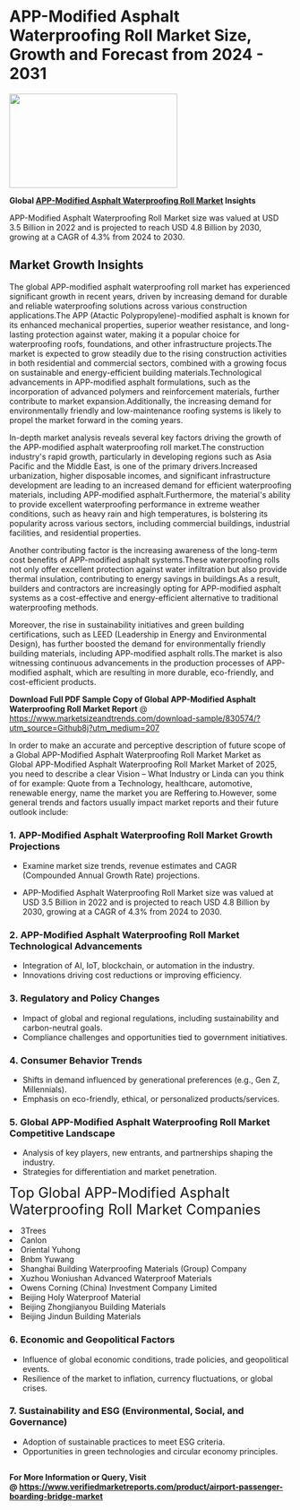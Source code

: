 <H1>APP-Modified Asphalt Waterproofing Roll Market Size, Growth and Forecast from 2024 - 2031</H1><img class="aligncenter size-medium wp-image-584254" src="https://thirdeyenews.in/wp-content/uploads/2024/09/Global-Market-Research-300x168.jpeg" alt="" width="300" height="168" /><p><strong>Global&nbsp;<a href="https://www.marketsizeandtrends.com/download-sample/830574/?utm_source=Github8j?utm_medium=207">APP-Modified Asphalt Waterproofing Roll Market</a> Insights</strong></p><p>APP-Modified Asphalt Waterproofing Roll Market size was valued at USD 3.5 Billion in 2022 and is projected to reach USD 4.8 Billion by 2030, growing at a CAGR of 4.3% from 2024 to 2030.</p><p><h2>Market Growth Insights</h2> <p>The global APP-modified asphalt waterproofing roll market has experienced significant growth in recent years, driven by increasing demand for durable and reliable waterproofing solutions across various construction applications.The APP (Atactic Polypropylene)-modified asphalt is known for its enhanced mechanical properties, superior weather resistance, and long-lasting protection against water, making it a popular choice for waterproofing roofs, foundations, and other infrastructure projects.The market is expected to grow steadily due to the rising construction activities in both residential and commercial sectors, combined with a growing focus on sustainable and energy-efficient building materials.Technological advancements in APP-modified asphalt formulations, such as the incorporation of advanced polymers and reinforcement materials, further contribute to market expansion.Additionally, the increasing demand for environmentally friendly and low-maintenance roofing systems is likely to propel the market forward in the coming years.</p> <p>In-depth market analysis reveals several key factors driving the growth of the APP-modified asphalt waterproofing roll market.The construction industry's rapid growth, particularly in developing regions such as Asia Pacific and the Middle East, is one of the primary drivers.Increased urbanization, higher disposable incomes, and significant infrastructure development are leading to an increased demand for efficient waterproofing materials, including APP-modified asphalt.Furthermore, the material's ability to provide excellent waterproofing performance in extreme weather conditions, such as heavy rain and high temperatures, is bolstering its popularity across various sectors, including commercial buildings, industrial facilities, and residential properties.</p> <p>Another contributing factor is the increasing awareness of the long-term cost benefits of APP-modified asphalt systems.These waterproofing rolls not only offer excellent protection against water infiltration but also provide thermal insulation, contributing to energy savings in buildings.As a result, builders and contractors are increasingly opting for APP-modified asphalt systems as a cost-effective and energy-efficient alternative to traditional waterproofing methods.</p> <p>Moreover, the rise in sustainability initiatives and green building certifications, such as LEED (Leadership in Energy and Environmental Design), has further boosted the demand for environmentally friendly building materials, including APP-modified asphalt rolls.The market is also witnessing continuous advancements in the production processes of APP-modified asphalt, which are resulting in more durable, eco-friendly, and cost-efficient products.</p> <p><span class=""><strong>Download Full PDF Sample Copy of Global APP-Modified Asphalt Waterproofing Roll Market Report</strong> @ <a href="https://www.marketsizeandtrends.com/download-sample/830574/?utm_source=Github8j?utm_medium=207" target="_blank">https://www.marketsizeandtrends.com/download-sample/830574/?utm_source=Github8j?utm_medium=207</a></span></p><p>In order to make an accurate and perceptive description of future scope of a Global&nbsp;APP-Modified Asphalt Waterproofing Roll Market Market as Global&nbsp;APP-Modified Asphalt Waterproofing Roll Market Market of 2025, you need to describe a clear Vision &ndash; What Industry or Linda can you think of for example: Quote from a Technology, healthcare, automotive, renewable energy, name the market you are Reffering to.However, some general trends and factors usually impact market reports and their future outlook include:</p><h3>1.&nbsp;<strong>APP-Modified Asphalt Waterproofing Roll Market Growth Projections</strong></h3><ul><li>Examine market size trends, revenue estimates and CAGR (Compounded Annual Growth Rate) projections.</li><li><p>APP-Modified Asphalt Waterproofing Roll Market size was valued at USD 3.5 Billion in 2022 and is projected to reach USD 4.8 Billion by 2030, growing at a CAGR of 4.3% from 2024 to 2030.</p></li></ul><h3>2.&nbsp;<strong>APP-Modified Asphalt Waterproofing Roll Market Technological Advancements</strong></h3><ul><li>Integration of AI, IoT, blockchain, or automation in the industry.</li><li>Innovations driving cost reductions or improving efficiency.</li></ul><h3>3.&nbsp;<strong>Regulatory and Policy Changes</strong></h3><ul><li>Impact of global and regional regulations, including sustainability and carbon-neutral goals.</li><li>Compliance challenges and opportunities tied to government initiatives.</li></ul><h3>4.&nbsp;<strong>Consumer Behavior Trends</strong></h3><ul><li>Shifts in demand influenced by generational preferences (e.g., Gen Z, Millennials).</li><li>Emphasis on eco-friendly, ethical, or personalized products/services.</li></ul><h3>5.&nbsp;<strong>Global APP-Modified Asphalt Waterproofing Roll Market Competitive Landscape</strong></h3><ul><li>Analysis of key players, new entrants, and partnerships shaping the industry.</li><li>Strategies for differentiation and market penetration.</li></ul><p data-pm-slice="1 1 []"><span style="color: inherit; font-family: inherit; font-size: 25px;">Top Global APP-Modified Asphalt Waterproofing Roll Market Companies</span></p><div class="" data-test-id=""><p><li>3Trees</li><li> Canlon</li><li> Oriental Yuhong</li><li> Bnbm Yuwang</li><li> Shanghai Building Waterproofing Materials (Group) Company</li><li> Xuzhou Woniushan Advanced Waterproof Materials</li><li> Owens Corning (China) Investment Company Limited</li><li> Beijing Holy Waterproof Material</li><li> Beijing Zhongjianyou Building Materials</li><li> Beijing Jindun Building Materials</li></p></div><h3>6.&nbsp;<strong>Economic and Geopolitical Factors</strong></h3><ul><li>Influence of global economic conditions, trade policies, and geopolitical events.</li><li>Resilience of the market to inflation, currency fluctuations, or global crises.</li></ul><h3>7.&nbsp;<strong>Sustainability and ESG (Environmental, Social, and Governance)</strong></h3><ul><li>Adoption of sustainable practices to meet ESG criteria.</li><li>Opportunities in green technologies and circular economy principles.</li></ul><h2><strong style="font-size: 14px;">For More Information or Query, Visit @&nbsp;</strong><a style="background-color: #ffffff; font-size: 14px;" href="https://www.marketsizeandtrends.com/report/app-modified-asphalt-waterproofing-roll-market/" target="_blank">https://www.verifiedmarketreports.com/product/airport-passenger-boarding-bridge-market</a></h2>